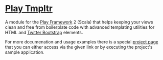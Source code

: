 # [Play Tmpltr][1]

A module for the [Play Framework][2] 2 (Scala) that helps keeping your views clean and free from boilerplate code with
advanced templating utilities for HTML and [Twitter Bootstrap][3] elements.

For more documenation and usage examples there is a special [project page][1] that you can either access via the given
link or by executing the project's sample application.

  [1]: http://taig.github.io/Play-Tmpltr
  [2]: http://www.playframework.com
  [3]: http://twitter.github.io/bootstrap